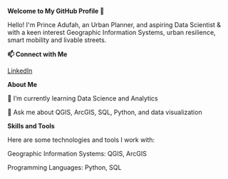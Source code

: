 **Welcome to My GitHub Profile 👋**

Hello! I'm Prince Adufah, an Urban Planner, and aspiring Data Scientist & with a keen interest Geographic Information Systems, urban resilience, smart mobility and livable streets. 

**📫 Connect with Me**

[LinkedIn](www.linkedin.com/in/princeadufah)


**About Me**

🌱 I’m currently learning Data Science and Analytics

💬 Ask me about QGIS, ArcGIS, SQL, Python, and data visualization

**Skills and Tools**

Here are some technologies and tools I work with:

Geographic Information Systems: QGIS, ArcGIS

Programming Languages: Python, SQL


<!---
kwameadufah/kwameadufah is a ✨ special ✨ repository because its `README.md` (this file) appears on your GitHub profile.
You can click the Preview link to take a look at your changes.
--->

